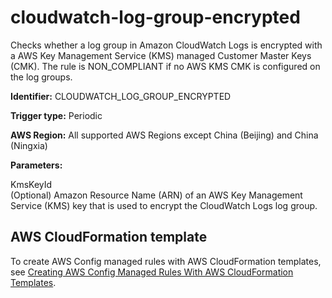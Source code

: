 # cloudwatch\-log\-group\-encrypted<a name="cloudwatch-log-group-encrypted"></a>

Checks whether a log group in Amazon CloudWatch Logs is encrypted with a AWS Key Management Service \(KMS\) managed Customer Master Keys \(CMK\)\. The rule is NON\_COMPLIANT if no AWS KMS CMK is configured on the log groups\.

**Identifier:** CLOUDWATCH\_LOG\_GROUP\_ENCRYPTED

**Trigger type:** Periodic

**AWS Region:** All supported AWS Regions except China \(Beijing\) and China \(Ningxia\)

**Parameters:**

 KmsKeyId   
\(Optional\) Amazon Resource Name \(ARN\) of an AWS Key Management Service \(KMS\) key that is used to encrypt the CloudWatch Logs log group\.

## AWS CloudFormation template<a name="w24aac11c29c17c69c15"></a>

To create AWS Config managed rules with AWS CloudFormation templates, see [Creating AWS Config Managed Rules With AWS CloudFormation Templates](aws-config-managed-rules-cloudformation-templates.md)\.